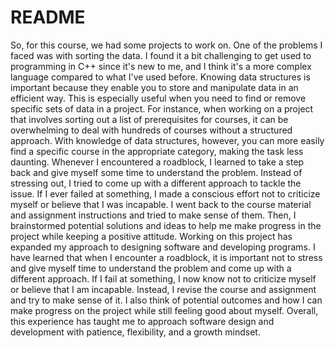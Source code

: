 # README
So, for this course, we had some projects to work on. One of the problems I faced was with sorting the data. I found it a bit challenging to get used to programming in C++ since it's new to me, and I think it's a more complex language compared to what I've used before. Knowing data structures is important because they enable you to store and manipulate data in an efficient way. This is especially useful when you need to find or remove specific sets of data in a project. For instance, when working on a project that involves sorting out a list of prerequisites for courses, it can be overwhelming to deal with hundreds of courses without a structured approach. With knowledge of data structures, however, you can more easily find a specific course in the appropriate category, making the task less daunting.
Whenever I encountered a roadblock, I learned to take a step back and give myself some time to understand the problem. Instead of stressing out, I tried to come up with a different approach to tackle the issue.
If I ever failed at something, I made a conscious effort not to criticize myself or believe that I was incapable. I went back to the course material and assignment instructions and tried to make sense of them. Then, I brainstormed potential solutions and ideas to help me make progress in the project while keeping a positive attitude.
Working on this project has expanded my approach to designing software and developing programs. I have learned that when I encounter a roadblock, it is important not to stress and give myself time to understand the problem and come up with a different approach. If I fail at something, I now know not to criticize myself or believe that I am incapable. Instead, I revise the course and assignment and try to make sense of it. I also think of potential outcomes and how I can make progress on the project while still feeling good about myself. Overall, this experience has taught me to approach software design and development with patience, flexibility, and a growth mindset.
